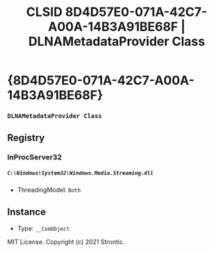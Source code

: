 ﻿---
title: "CLSID 8D4D57E0-071A-42C7-A00A-14B3A91BE68F | DLNAMetadataProvider Class"
excerpt: What is COM-Object CLSID 8D4D57E0-071A-42C7-A00A-14B3A91BE68F?
---

# {8D4D57E0-071A-42C7-A00A-14B3A91BE68F}

### `DLNAMetadataProvider Class`

## Registry


### InProcServer32

##### `C:\Windows\System32\Windows.Media.Streaming.dll`
* ThreadingModel: `Both`

## Instance

* Type: `__ComObject`

MIT License. Copyright (c) 2021 Strontic.


